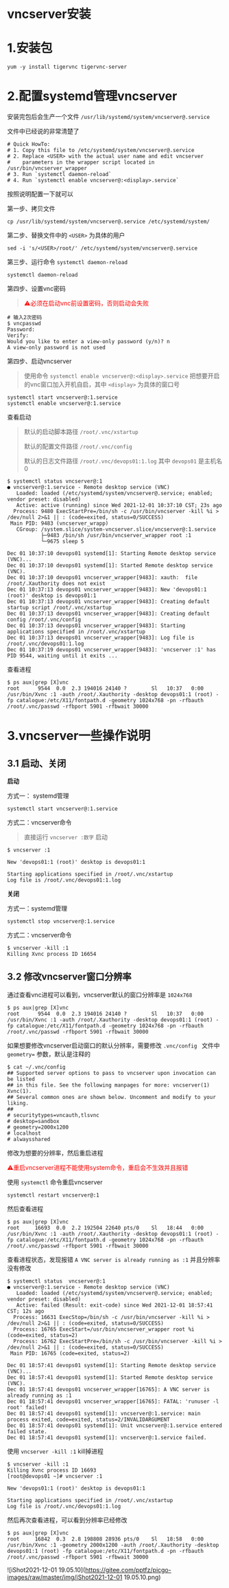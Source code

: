 # vncserver安装

# 1.安装包

```shell
yum -y install tigervnc tigervnc-server
```



# 2.配置systemd管理vncserver

安装完包后会生产一个文件 `/usr/lib/systemd/system/vncserver@.service` 

文件中已经说的非常清楚了

```shell
# Quick HowTo:
# 1. Copy this file to /etc/systemd/system/vncserver@.service
# 2. Replace <USER> with the actual user name and edit vncserver
#    parameters in the wrapper script located in /usr/bin/vncserver_wrapper
# 3. Run `systemctl daemon-reload`
# 4. Run `systemctl enable vncserver@:<display>.service`
```



按照说明配置一下就可以

第一步、拷贝文件

```shell
cp /usr/lib/systemd/system/vncserver@.service /etc/systemd/system/
```



第二步、替换文件中的 `<USER>` 为具体的用户

```shell
sed -i 's/<USER>/root/' /etc/systemd/system/vncserver@.service
```



第三步、运行命令 `systemctl daemon-reload`

```shell
systemctl daemon-reload
```



第四步、设置vnc密码

> <span style=color:red>⚠️必须在启动vnc前设置密码，否则启动会失败</span>

```shell
# 输入2次密码
$ vncpasswd 
Password:
Verify:
Would you like to enter a view-only password (y/n)? n
A view-only password is not used
```



第四步、启动vncserver

> 使用命令 `systemctl enable vncserver@:<display>.service` 把想要开启的vnc窗口加入开机自启，其中 `<display>` 为具体的窗口号

```shell
systemctl start vncserver@:1.service
systemctl enable vncserver@:1.service
```



查看启动

> 默认的启动脚本路径 `/root/.vnc/xstartup`
>
> 默认的配置文件路径 `/root/.vnc/config`
>
> 默认的日志文件路径 `/root/.vnc/devops01:1.log` 其中 `devops01` 是主机名0

```shell
$ systemctl status vncserver@:1
● vncserver@:1.service - Remote desktop service (VNC)
   Loaded: loaded (/etc/systemd/system/vncserver@.service; enabled; vendor preset: disabled)
   Active: active (running) since Wed 2021-12-01 10:37:10 CST; 23s ago
  Process: 9480 ExecStartPre=/bin/sh -c /usr/bin/vncserver -kill %i > /dev/null 2>&1 || : (code=exited, status=0/SUCCESS)
 Main PID: 9483 (vncserver_wrapp)
   CGroup: /system.slice/system-vncserver.slice/vncserver@:1.service
           ├─9483 /bin/sh /usr/bin/vncserver_wrapper root :1
           └─9675 sleep 5

Dec 01 10:37:10 devops01 systemd[1]: Starting Remote desktop service (VNC)...
Dec 01 10:37:10 devops01 systemd[1]: Started Remote desktop service (VNC).
Dec 01 10:37:10 devops01 vncserver_wrapper[9483]: xauth:  file /root/.Xauthority does not exist
Dec 01 10:37:13 devops01 vncserver_wrapper[9483]: New 'devops01:1 (root)' desktop is devops01:1
Dec 01 10:37:13 devops01 vncserver_wrapper[9483]: Creating default startup script /root/.vnc/xstartup
Dec 01 10:37:13 devops01 vncserver_wrapper[9483]: Creating default config /root/.vnc/config
Dec 01 10:37:13 devops01 vncserver_wrapper[9483]: Starting applications specified in /root/.vnc/xstartup
Dec 01 10:37:13 devops01 vncserver_wrapper[9483]: Log file is /root/.vnc/devops01:1.log
Dec 01 10:37:19 devops01 vncserver_wrapper[9483]: 'vncserver :1' has PID 9544, waiting until it exits ...
```



查看进程

```shell
$ ps aux|grep [X]vnc
root      9544  0.0  2.3 194016 24140 ?        Sl   10:37   0:00 /usr/bin/Xvnc :1 -auth /root/.Xauthority -desktop devops01:1 (root) -fp catalogue:/etc/X11/fontpath.d -geometry 1024x768 -pn -rfbauth /root/.vnc/passwd -rfbport 5901 -rfbwait 30000
```



# 3.vncserver一些操作说明

## 3.1 启动、关闭

**启动**

方式一： systemd管理

```shell
systemctl start vncserver@:1.service
```



方式二：vncserver命令

> 直接运行 `vncserver :数字` 启动

```shell
$ vncserver :1

New 'devops01:1 (root)' desktop is devops01:1

Starting applications specified in /root/.vnc/xstartup
Log file is /root/.vnc/devops01:1.log
```



**关闭**

方式一：systemd管理

```shell
systemctl stop vncserver@:1.service
```



方式二：vncserver命令

```shell
$ vncserver -kill :1
Killing Xvnc process ID 16654
```



## 3.2 修改vncserver窗口分辨率

通过查看vnc进程可以看到，vncserver默认的窗口分辨率是 `1024x768`

```shell
$ ps aux|grep [X]vnc
root      9544  0.0  2.3 194016 24140 ?        Sl   10:37   0:00 /usr/bin/Xvnc :1 -auth /root/.Xauthority -desktop devops01:1 (root) -fp catalogue:/etc/X11/fontpath.d -geometry 1024x768 -pn -rfbauth /root/.vnc/passwd -rfbport 5901 -rfbwait 30000
```



如果想要修改vncserver启动窗口的默认分辨率，需要修改 `.vnc/config ` 文件中 `geometry=` 参数，默认是注释的

```shell
$ cat ~/.vnc/config 
## Supported server options to pass to vncserver upon invocation can be listed
## in this file. See the following manpages for more: vncserver(1) Xvnc(1).
## Several common ones are shown below. Uncomment and modify to your liking.
##
# securitytypes=vncauth,tlsvnc
# desktop=sandbox
# geometry=2000x1200
# localhost
# alwaysshared
```



修改为想要的分辨率，然后重启进程

<span style=color:red>⚠️重启vncserver进程不能使用system命令，重启会不生效并且报错</span>



使用 `systemctl` 命令重启vncserver

```shell
systemctl restart vncserver@:1
```



然后查看进程

```shell
$ ps aux|grep [X]vnc
root     16693  0.0  2.2 192504 22640 pts/0    Sl   18:44   0:00 /usr/bin/Xvnc :1 -auth /root/.Xauthority -desktop devops01:1 (root) -fp catalogue:/etc/X11/fontpath.d -geometry 1024x768 -pn -rfbauth /root/.vnc/passwd -rfbport 5901 -rfbwait 30000
```



查看进程状态，发现报错 `A VNC server is already running as :1` 并且分辨率没有修改

```shell
$ systemctl status  vncserver@:1
● vncserver@:1.service - Remote desktop service (VNC)
   Loaded: loaded (/etc/systemd/system/vncserver@.service; enabled; vendor preset: disabled)
   Active: failed (Result: exit-code) since Wed 2021-12-01 18:57:41 CST; 12s ago
  Process: 16631 ExecStop=/bin/sh -c /usr/bin/vncserver -kill %i > /dev/null 2>&1 || : (code=exited, status=0/SUCCESS)
  Process: 16765 ExecStart=/usr/bin/vncserver_wrapper root %i (code=exited, status=2)
  Process: 16762 ExecStartPre=/bin/sh -c /usr/bin/vncserver -kill %i > /dev/null 2>&1 || : (code=exited, status=0/SUCCESS)
 Main PID: 16765 (code=exited, status=2)

Dec 01 18:57:41 devops01 systemd[1]: Starting Remote desktop service (VNC)...
Dec 01 18:57:41 devops01 systemd[1]: Started Remote desktop service (VNC).
Dec 01 18:57:41 devops01 vncserver_wrapper[16765]: A VNC server is already running as :1
Dec 01 18:57:41 devops01 vncserver_wrapper[16765]: FATAL: 'runuser -l root' failed!
Dec 01 18:57:41 devops01 systemd[1]: vncserver@:1.service: main process exited, code=exited, status=2/INVALIDARGUMENT
Dec 01 18:57:41 devops01 systemd[1]: Unit vncserver@:1.service entered failed state.
Dec 01 18:57:41 devops01 systemd[1]: vncserver@:1.service failed.
```



使用 `vncserver -kill :1` kill掉进程

```shell
$ vncserver -kill :1
Killing Xvnc process ID 16693
[root@devops01 ~]# vncserver :1

New 'devops01:1 (root)' desktop is devops01:1

Starting applications specified in /root/.vnc/xstartup
Log file is /root/.vnc/devops01:1.log
```



然后再次查看进程，可以看到分辨率已经修改

```shell
$ ps aux|grep [X]vnc
root     16842  0.3  2.8 198808 28936 pts/0    Sl   18:58   0:00 /usr/bin/Xvnc :1 -geometry 2000x1200 -auth /root/.Xauthority -desktop devops01:1 (root) -fp catalogue:/etc/X11/fontpath.d -pn -rfbauth /root/.vnc/passwd -rfbport 5901 -rfbwait 30000
```



![iShot2021-12-01 19.05.10](https://gitee.com/pptfz/picgo-images/raw/master/img/iShot2021-12-01 19.05.10.png)